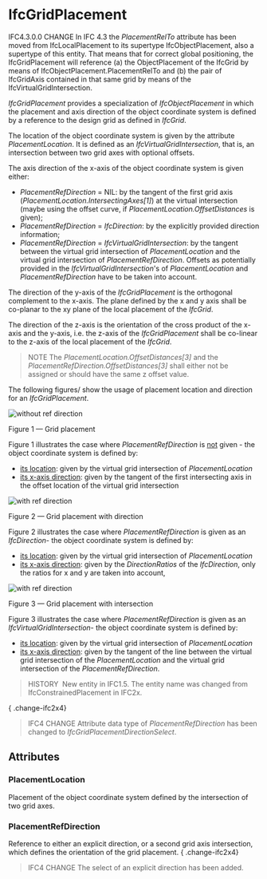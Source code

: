 # IfcGridPlacement

>
<!-- end of short definition -->
 IFC4.3.0.0 CHANGE In IFC 4.3 the _PlacementRelTo_ attribute has been moved from IfcLocalPlacement to its supertype IfcObjectPlacement, also a supertype of this entity. That means that for correct global positioning, the IfcGridPlacement will reference (a) the ObjectPlacement of the IfcGrid by means of IfcObjectPlacement.PlacementRelTo and (b) the pair of IfcGridAxis contained in that same grid by means of the IfcVirtualGridIntersection.

_IfcGridPlacement_ provides a specialization of _IfcObjectPlacement_ in which the placement and axis direction of the object coordinate system is defined by a reference to the design grid as defined in _IfcGrid_.

The location of the object coordinate system is given by the attribute _PlacementLocation_. It is defined as an _IfcVirtualGridIntersection_, that is, an intersection between two grid axes with optional offsets.

The axis direction of the x-axis of the object coordinate system is given either:

* _PlacementRefDirection_ = NIL: by the tangent of the first grid axis (_PlacementLocation.IntersectingAxes[1]_) at the virtual intersection (maybe using the offset curve, if _PlacementLocation.OffsetDistances_ is given);
* _PlacementRefDirection_ = _IfcDirection_: by the explicitly provided direction information;
* _PlacementRefDirection_ = _IfcVirtualGridIntersection_: by the tangent between the virtual grid intersection of _PlacementLocation_ and the virtual grid intersection of _PlacementRefDirection_. Offsets as potentially provided in the _IfcVirtualGridIntersection_'s of _PlacementLocation_ and _PlacementRefDirection_ have to be taken into account.

The direction of the y-axis of the _IfcGridPlacement_ is the orthogonal complement to the x-axis. The plane defined by the x and y axis shall be co-planar to the xy plane of the local placement of the _IfcGrid_.

The direction of the z-axis is the orientation of the cross product of the x-axis and the y-axis, i.e. the z-axis of the _IfcGridPlacement_ shall be co-linear to the z-axis of the local placement of the _IfcGrid_.

> NOTE The _PlacementLocation.OffsetDistances[3]_ and the _PlacementRefDirection.OffsetDistances[3]_ shall either not be assigned or should have the same z offset value.

The following figures/ show the usage of placement location and direction for an _IfcGridPlacement_.

![without ref direction](../../../../figures/ifcgridplacement-layout1.png)

Figure 1 — Grid placement

Figure 1 illustrates the case where <em>PlacementRefDirection</em> is <u>not</u> given - the object coordinate system is defined by:

 * <u>its location</u>: given by the virtual grid intersection of <em>PlacementLocation</em>
 * <u>its x-axis direction</u>: given by the tangent of the first intersecting axis in the offset location of the virtual grid intersection

![with ref direction](../../../../figures/ifcgridplacement-layout3.png)

Figure 2 — Grid placement with direction

Figure 2 illustrates the case where <em>PlacementRefDirection</em> is given as an <em>IfcDirection</em>- the object coordinate system is defined by:

 * <u>its location</u>: given by the virtual grid intersection of <em>PlacementLocation</em>
 * <u>its x-axis direction</u>: given by the <em>DirectionRatios</em> of the <em>IfcDirection</em>, only the ratios for x and y are taken into account,

![with ref direction](../../../../figures/ifcgridplacement-layout2.png)

Figure 3 — Grid placement with intersection

Figure 3 illustrates the case where <em>PlacementRefDirection</em> is given as an <em>IfcVirtualGridIntersection</em>- the object coordinate system is defined by:

 * <u>its location</u>: given by the virtual grid intersection of <em>PlacementLocation</em>
 * <u>its x-axis direction</u>: given by the tangent of the line between the virtual grid intersection of the <em>PlacementLocation</em> and the virtual grid intersection of the <em>PlacementRefDirection</em>.

> HISTORY  New entity in IFC1.5. The entity name was changed from IfcConstrainedPlacement in IFC2x.

{ .change-ifc2x4}
> IFC4 CHANGE Attribute data type of _PlacementRefDirection_ has been changed to _IfcGridPlacementDirectionSelect_.

## Attributes

### PlacementLocation
Placement of the object coordinate system defined by the intersection of two grid axes.

### PlacementRefDirection
Reference to either an explicit direction, or a second grid axis intersection, which defines the orientation of the grid placement.
{ .change-ifc2x4}
> IFC4 CHANGE The select of an explicit direction has been added.
